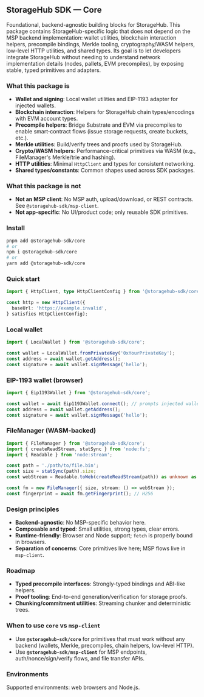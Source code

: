 ## StorageHub SDK — Core

Foundational, backend-agnostic building blocks for StorageHub. This package contains StorageHub-specific logic that does not depend on the MSP backend implementation: wallet utilities, blockchain interaction helpers, precompile bindings, Merkle tooling, cryptography/WASM helpers, low-level HTTP utilities, and shared types. Its goal is to let developers integrate StorageHub without needing to understand network implementation details (nodes, pallets, EVM precompiles), by exposing stable, typed primitives and adapters.

### What this package is
- **Wallet and signing**: Local wallet utilities and EIP-1193 adapter for injected wallets.
- **Blockchain interaction**: Helpers for StorageHub chain types/encodings with EVM account types.
- **Precompile helpers**: Bridge Substrate and EVM via precompiles to enable smart‑contract flows (issue storage requests, create buckets, etc.).
- **Merkle utilities**: Build/verify trees and proofs used by StorageHub.
- **Crypto/WASM helpers**: Performance-critical primitives via WASM (e.g., FileManager's Merkle/trie and hashing).
- **HTTP utilities**: Minimal `HttpClient` and types for consistent networking.
- **Shared types/constants**: Common shapes used across SDK packages.

### What this package is not
- **Not an MSP client**: No MSP auth, upload/download, or REST contracts. See `@storagehub-sdk/msp-client`.
- **Not app-specific**: No UI/product code; only reusable SDK primitives.

### Install
```bash
pnpm add @storagehub-sdk/core
# or
npm i @storagehub-sdk/core
# or
yarn add @storagehub-sdk/core
```

### Quick start
```ts
import { HttpClient, type HttpClientConfig } from '@storagehub-sdk/core';

const http = new HttpClient({
  baseUrl: 'https://example.invalid',
} satisfies HttpClientConfig);

```

### Local wallet
```ts
import { LocalWallet } from '@storagehub-sdk/core';

const wallet = LocalWallet.fromPrivateKey('0xYourPrivateKey');
const address = await wallet.getAddress();
const signature = await wallet.signMessage('hello');
```

### EIP-1193 wallet (browser)
```ts
import { Eip1193Wallet } from '@storagehub-sdk/core';

const wallet = await Eip1193Wallet.connect(); // prompts injected wallet (e.g., MetaMask)
const address = await wallet.getAddress();
const signature = await wallet.signMessage('hello');
```

### FileManager (WASM-backed)
```ts
import { FileManager } from '@storagehub-sdk/core';
import { createReadStream, statSync } from 'node:fs';
import { Readable } from 'node:stream';

const path = './path/to/file.bin';
const size = statSync(path).size;
const webStream = Readable.toWeb(createReadStream(path)) as unknown as ReadableStream<Uint8Array>;

const fm = new FileManager({ size, stream: () => webStream });
const fingerprint = await fm.getFingerprint(); // H256
```

### Design principles
- **Backend-agnostic**: No MSP-specific behavior here.
- **Composable and typed**: Small utilities, strong types, clear errors.
- **Runtime-friendly**: Browser and Node support; `fetch` is properly bound in browsers.
- **Separation of concerns**: Core primitives live here; MSP flows live in `msp-client`.

### Roadmap
- **Typed precompile interfaces**: Strongly-typed bindings and ABI-like helpers.
- **Proof tooling**: End-to-end generation/verification for storage proofs.
- **Chunking/commitment utilities**: Streaming chunker and deterministic trees.

### When to use `core` vs `msp-client`
- Use **`@storagehub-sdk/core`** for primitives that must work without any backend (wallets, Merkle, precompiles, chain helpers, low-level HTTP).
- Use **`@storagehub-sdk/msp-client`** for MSP endpoints, auth/nonce/sign/verify flows, and file transfer APIs.

### Environments
Supported environments: web browsers and Node.js.
